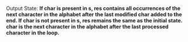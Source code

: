 Output State: **If char is present in s, res contains all occurrences of the next character in the alphabet after the last modified char added to the end. If char is not present in s, res remains the same as the initial state. char is the next character in the alphabet after the last processed character in the loop.**